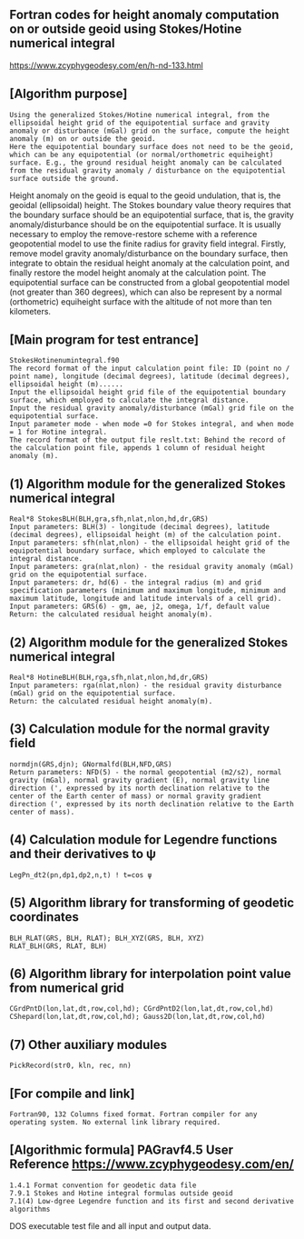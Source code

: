 ## Fortran codes for height anomaly computation on or outside geoid using Stokes/Hotine numerical integral
https://www.zcyphygeodesy.com/en/h-nd-133.html
## [Algorithm purpose]
    Using the generalized Stokes/Hotine numerical integral, from the ellipsoidal height grid of the equipotential surface and gravity anomaly or disturbance (mGal) grid on the surface, compute the height anomaly (m) on or outside the geoid.
    Here the equipotential boundary surface does not need to be the geoid, which can be any equipotential (or normal/orthometric equiheight) surface. E.g., the ground residual height anomaly can be calculated from the residual gravity anomaly / disturbance on the equipotential surface outside the ground.
Height anomaly on the geoid is equal to the geoid undulation, that is, the geoidal (ellipsoidal) height.
    The Stokes boundary value theory requires that the boundary surface should be an equipotential surface, that is, the gravity anomaly/disturbance should be on the equipotential surface.
    It is usually necessary to employ the remove-restore scheme with a reference geopotential model to use the finite radius for gravity field integral. Firstly, remove model gravity anomaly/disturbance on the boundary surface, then integrate to obtain the residual height anomaly at the calculation point, and finally restore the model height anomaly at the calculation point.
    The equipotential surface can be constructed from a global geopotential model (not greater than 360 degrees), which can also be represent by a normal (orthometric) equiheight surface with the altitude of not more than ten kilometers.
## [Main program for test entrance]
    StokesHotinenumintegral.f90
    The record format of the input calculation point file: ID (point no / point name), longitude (decimal degrees), latitude (decimal degrees), ellipsoidal height (m)......
    Input the ellipsoidal height grid file of the equipotential boundary surface, which employed to calculate the integral distance.
    Input the residual gravity anomaly/disturbance (mGal) grid file on the equipotential surface.
    Input parameter mode - when mode =0 for Stokes integral, and when mode = 1 for Hotine integral.
    The record format of the output file reslt.txt: Behind the record of the calculation point file, appends 1 column of residual height anomaly (m).
## (1) Algorithm module for the generalized Stokes numerical integral
    Real*8 StokesBLH(BLH,gra,sfh,nlat,nlon,hd,dr,GRS)
    Input parameters: BLH(3) - longitude (decimal degrees), latitude (decimal degrees), ellipsoidal height (m) of the calculation point.
    Input parameters: sfh(nlat,nlon) - the ellipsoidal height grid of the equipotential boundary surface, which employed to calculate the integral distance.
    Input parameters: gra(nlat,nlon) - the residual gravity anomaly (mGal) grid on the equipotential surface.
    Input parameters: dr, hd(6) - the integral radius (m) and grid specification parameters (minimum and maximum longitude, minimum and maximum latitude, longitude and latitude intervals of a cell grid).
    Input parameters: GRS(6) - gm, ae, j2, omega, 1/f, default value
    Return: the calculated residual height anomaly(m).
## (2) Algorithm module for the generalized Stokes numerical integral
    Real*8 HotineBLH(BLH,rga,sfh,nlat,nlon,hd,dr,GRS)
    Input parameters: rga(nlat,nlon) - the residual gravity disturbance (mGal) grid on the equipotential surface.
    Return: the calculated residual height anomaly(m).
## (3) Calculation module for the normal gravity field
    normdjn(GRS,djn); GNormalfd(BLH,NFD,GRS)
    Return parameters: NFD(5) - the normal geopotential (m2/s2), normal gravity (mGal), normal gravity gradient (E), normal gravity line direction (', expressed by its north declination relative to the center of the Earth center of mass) or normal gravity gradient direction (', expressed by its north declination relative to the Earth center of mass).
## (4) Calculation module for Legendre functions and their derivatives to ψ
    LegPn_dt2(pn,dp1,dp2,n,t) ! t=cos ψ
## (5) Algorithm library for transforming of geodetic coordinates
    BLH_RLAT(GRS, BLH, RLAT); BLH_XYZ(GRS, BLH, XYZ)
    RLAT_BLH(GRS, RLAT, BLH)
## (6) Algorithm library for interpolation point value from numerical grid
    CGrdPntD(lon,lat,dt,row,col,hd); CGrdPntD2(lon,lat,dt,row,col,hd)
    CShepard(lon,lat,dt,row,col,hd); Gauss2D(lon,lat,dt,row,col,hd)
## (7) Other auxiliary modules
    PickRecord(str0, kln, rec, nn)
## [For compile and link]
    Fortran90, 132 Columns fixed format. Fortran compiler for any operating system. No external link library required.
## [Algorithmic formula] PAGravf4.5 User Reference https://www.zcyphygeodesy.com/en/
    1.4.1 Format convention for geodetic data file
    7.9.1 Stokes and Hotine integral formulas outside geoid
    7.1(4) Low-dgree Legendre function and its first and second derivative algorithms
DOS executable test file and all input and output data.

